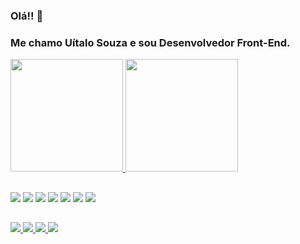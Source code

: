 ### Olá!! 👋
### Me chamo Uítalo Souza e sou Desenvolvedor Front-End.

 <div>
  <a href="https://github.com/uitalorss">
  <img height="180em" src="https://github-readme-stats.vercel.app/api?username=uitalorss&show_icons=true&theme=dark&include_all_commits=true&count_private=true"/>
  <img height="180em" src="https://github-readme-stats.vercel.app/api/top-langs/?username=uitalorss&layout=compact&langs_count=7&theme=dark"/>
</div>
  
##
  
<div style="display: inline-block">
  <img src="https://img.icons8.com/color/48/000000/javascript--v1.png"/>
  <img src="https://img.icons8.com/color/48/000000/html-5.png"/>
  <img src="https://img.icons8.com/color/48/000000/css3.png"/>
  <img src="https://img.icons8.com/color/48/000000/sass.png"/>
  <img src="https://img.icons8.com/color/48/000000/bootstrap.png"/>
  <img src="https://img.icons8.com/color/48/000000/git.png"/>
  <img src="https://img.icons8.com/external-tal-revivo-color-tal-revivo/48/000000/external-react-a-javascript-library-for-building-user-interfaces-logo-color-tal-revivo.png"/>
</div>
  
##

<div>
  <a href="https://twitter.com/UitalloRss" target="_blank"><img src="https://img.shields.io/badge/Twitter-1DA1F2?style=for-the-badge&logo=twitter&logoColor=white" target="_blank"</a>
  <a href="https://www.linkedin.com/in/uitalorss" target="_blank"><img src="https://img.shields.io/badge/LinkedIn-0077B5?style=for-the-badge&logo=linkedin&logoColor=white" target="_blank"</a>
  <a href="https://www.facebook.com/UitalloRss" target="_blank"><img src="https://img.shields.io/badge/Facebook-1877F2?style=for-the-badge&logo=facebook&logoColor=white" target="_blank"</a>
  <a href="https://www.instagram.com/uitallorss" target="_blank"><img src="https://img.shields.io/badge/Instagram-E4405F?style=for-the-badge&logo=instagram&logoColor=white" target="_blank"</a> 
</div>

